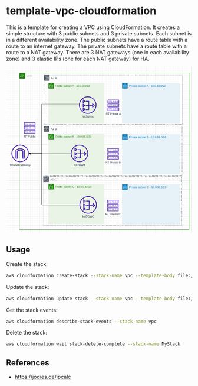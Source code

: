# template-vpc-cloudformation

This is a template for creating a VPC using CloudFormation. It creates a simple structure with 3 public subnets and 3 private subnets. Each subnet is in a different availability zone. The public subnets have a route table with a route to an internet gateway. The private subnets have a route table with a route to a NAT gateway. There are 3 NAT gateways (one in each availability zone) and 3 elastic IPs (one for each NAT gateway) for HA.

![architecture](./architecture.png)

## Usage

Create the stack:
```bash
aws cloudformation create-stack --stack-name vpc --template-body file://vpc.yaml
```

Update the stack:
```bash
aws cloudformation update-stack --stack-name vpc --template-body file://vpc.yaml
```

Get the stack events:
```bash
aws cloudformation describe-stack-events --stack-name vpc
```

Delete the stack:
```bash
aws cloudformation wait stack-delete-complete --stack-name MyStack
```

## References

- https://jodies.de/ipcalc